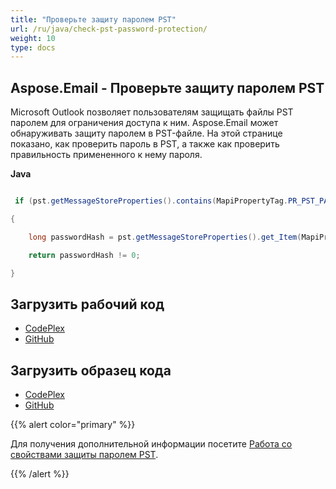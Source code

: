 ```yaml
---
title: "Проверьте защиту паролем PST"
url: /ru/java/check-pst-password-protection/
weight: 10
type: docs
---
```


## **Aspose.Email - Проверьте защиту паролем PST**
Microsoft Outlook позволяет пользователям защищать файлы PST паролем для ограничения доступа к ним. Aspose.Email может обнаруживать защиту паролем в PST-файле. На этой странице показано, как проверить пароль в PST, а также как проверить правильность примененного к нему пароля.

**Java**

``` java

 if (pst.getMessageStoreProperties().contains(MapiPropertyTag.PR_PST_PASSWORD))

{

    long passwordHash = pst.getMessageStoreProperties().get_Item(MapiPropertyTag.PR_PST_PASSWORD).getLong();

    return passwordHash != 0;

}

```
## **Загрузить рабочий код**
- [CodePlex](https://archive.codeplex.com/?p=asposeemailjavaapachepoi)
- [GitHub](https://github.com/aspose-email/Aspose.Email-for-Java/releases/tag/Aspose.Email_Java_for_Apache_POI-v1.0.0)
## **Загрузить образец кода**
- [CodePlex](https://archive.codeplex.com/?p=asposeemailjavaapachepoi#src/main/java/com/aspose/email/examples/asposefeatures/outlookstorage/checkprotection/AsposeCheckProtection.java)
- [GitHub](https://github.com/aspose-email/Aspose.Email-for-Java/blob/master/Plugins/Aspose_Email_for_Apache_POI/src/main/java/com/aspose/email/examples/asposefeatures/outlookstorage/checkprotection/AsposeCheckProtection.java)

{{% alert color="primary" %}}

Для получения дополнительной информации посетите [Работа со свойствами защиты паролем PST](/email/java/working-with-calendar-items-in-pst-file/).

{{% /alert %}}
